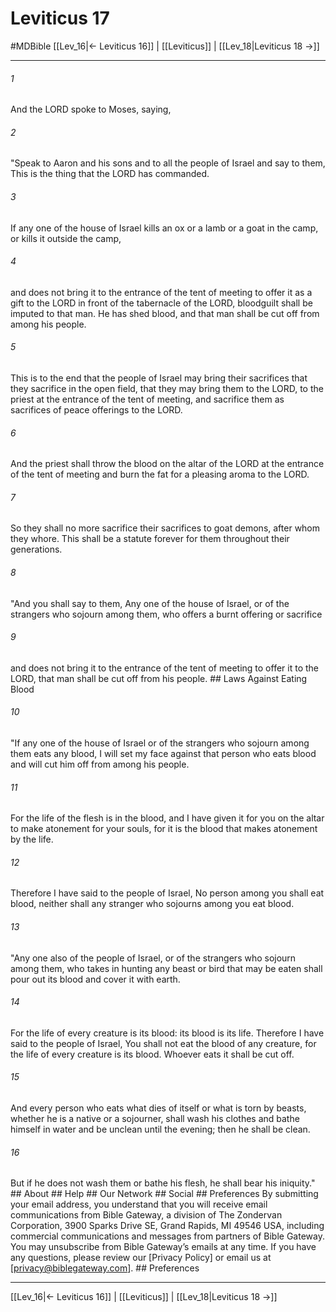 # Leviticus 17
#MDBible
[[Lev_16|← Leviticus 16]] | [[Leviticus]] | [[Lev_18|Leviticus 18 →]]

***






###### 1 


And the LORD spoke to Moses, saying, 





###### 2 


"Speak to Aaron and his sons and to all the people of Israel and say to them, This is the thing that the LORD has commanded. 





###### 3 


If any one of the house of Israel kills an ox or a lamb or a goat in the camp, or kills it outside the camp, 





###### 4 


and does not bring it to the entrance of the tent of meeting to offer it as a gift to the LORD in front of the tabernacle of the LORD, bloodguilt shall be imputed to that man. He has shed blood, and that man shall be cut off from among his people. 





###### 5 


This is to the end that the people of Israel may bring their sacrifices that they sacrifice in the open field, that they may bring them to the LORD, to the priest at the entrance of the tent of meeting, and sacrifice them as sacrifices of peace offerings to the LORD. 





###### 6 


And the priest shall throw the blood on the altar of the LORD at the entrance of the tent of meeting and burn the fat for a pleasing aroma to the LORD. 





###### 7 


So they shall no more sacrifice their sacrifices to goat demons, after whom they whore. This shall be a statute forever for them throughout their generations. 





###### 8 


"And you shall say to them, Any one of the house of Israel, or of the strangers who sojourn among them, who offers a burnt offering or sacrifice 





###### 9 


and does not bring it to the entrance of the tent of meeting to offer it to the LORD, that man shall be cut off from his people. ## Laws Against Eating Blood 





###### 10 


"If any one of the house of Israel or of the strangers who sojourn among them eats any blood, I will set my face against that person who eats blood and will cut him off from among his people. 





###### 11 


For the life of the flesh is in the blood, and I have given it for you on the altar to make atonement for your souls, for it is the blood that makes atonement by the life. 





###### 12 


Therefore I have said to the people of Israel, No person among you shall eat blood, neither shall any stranger who sojourns among you eat blood. 





###### 13 


"Any one also of the people of Israel, or of the strangers who sojourn among them, who takes in hunting any beast or bird that may be eaten shall pour out its blood and cover it with earth. 





###### 14 


For the life of every creature is its blood: its blood is its life. Therefore I have said to the people of Israel, You shall not eat the blood of any creature, for the life of every creature is its blood. Whoever eats it shall be cut off. 





###### 15 


And every person who eats what dies of itself or what is torn by beasts, whether he is a native or a sojourner, shall wash his clothes and bathe himself in water and be unclean until the evening; then he shall be clean. 





###### 16 


But if he does not wash them or bathe his flesh, he shall bear his iniquity." ## About ## Help ## Our Network ## Social ## Preferences By submitting your email address, you understand that you will receive email communications from Bible Gateway, a division of The Zondervan Corporation, 3900 Sparks Drive SE, Grand Rapids, MI 49546 USA, including commercial communications and messages from partners of Bible Gateway. You may unsubscribe from Bible Gateway&rsquo;s emails at any time. If you have any questions, please review our [Privacy Policy] or email us at [privacy@biblegateway.com]. ## Preferences

***

[[Lev_16|← Leviticus 16]] | [[Leviticus]] | [[Lev_18|Leviticus 18 →]]
